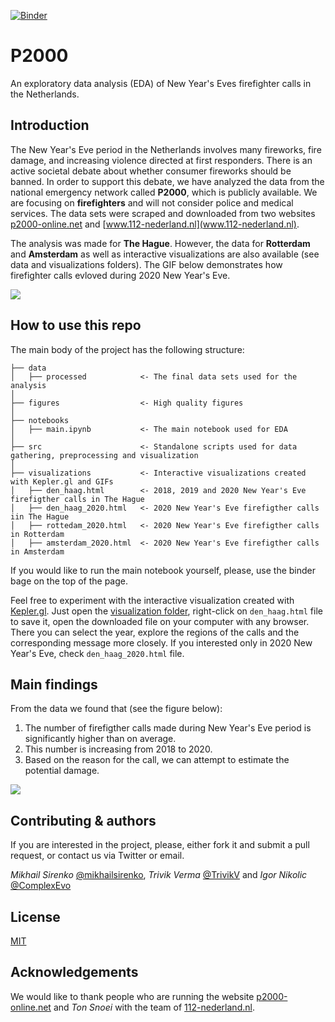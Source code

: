 [![Binder](https://mybinder.org/badge_logo.svg)](https://mybinder.org/v2/gh/mikhailsirenko/P2000/master?filepath=notebooks%2Fmain.ipynb)

# P2000
An exploratory data analysis (EDA) of New Year's Eves firefighter calls in the Netherlands.

## Introduction
The New Year's Eve period in the Netherlands involves many fireworks, fire damage, and increasing violence directed at first responders. There is an active societal debate about whether consumer fireworks should be banned. In order to support this debate, we have analyzed the data from the national emergency network called __P2000__, which is publicly available. We are focusing on __firefighters__ and will not consider police and medical services. The data sets were scraped and downloaded from two websites [p2000-online.net](http://p2000-online.net/) and [www.112-nederland.nl](www.112-nederland.nl).

The analysis was made for __The Hague__. However, the data for __Rotterdam__ and __Amsterdam__ as well as interactive visualizations are also available (see data and visualizations folders). The GIF below demonstrates how firefighter calls evloved during 2020 New Year's Eve.  

![](https://github.com/mikhailsirenko/P2000/blob/master/visualizations/den_haag_2020.gif)

## How to use this repo
The main body of the project has the following structure:
```
├── data
│   ├── processed            <- The final data sets used for the analysis
│
├── figures                  <- High quality figures 
│
├── notebooks                
│   ├── main.ipynb           <- The main notebook used for EDA
│
├── src                      <- Standalone scripts used for data gathering, preprocessing and visualization
│
├── visualizations           <- Interactive visualizations created with Kepler.gl and GIFs            
│   ├── den_haag.html        <- 2018, 2019 and 2020 New Year's Eve firefigther calls in The Hague
│   ├── den_haag_2020.html   <- 2020 New Year's Eve firefigther calls iin The Hague
│   ├── rottedam_2020.html   <- 2020 New Year's Eve firefigther calls in Rotterdam  
│   ├── amsterdam_2020.html  <- 2020 New Year's Eve firefigther calls in Amsterdam
```

If you would like to run the main notebook yourself, please, use the binder bage on the top of the page.

Feel free to experiment with the interactive visualization created with [Kepler.gl](https://kepler.gl). Just open the [visualization folder](https://github.com/mikhailsirenko/P2000/tree/master/visualizations), right-click on `den_haag.html` file to save it, open the downloaded file on your computer with any browser. There you can select the year, explore the regions of the calls and the corresponding message more closely. If you interested only in 2020 New Year's Eve, check `den_haag_2020.html` file.

## Main findings
From the data we found that (see the figure below):
1. The number of firefigther calls made during New Year's Eve period is significantly higher than on average.
2. This number is increasing from 2018 to 2020.   
3. Based on the reason for the call, we can attempt to estimate the potential damage.

![](https://github.com/mikhailsirenko/P2000/blob/master/figures/fig5.png)

## Contributing & authors
If you are interested in the project, please, either fork it and submit a pull request, or contact us via Twitter or email.

_Mikhail Sirenko_ [@mikhailsirenko](https://twitter.com/mikhailsirenko), _Trivik Verma_ [@TrivikV](https://twitter.com/TrivikV) and _Igor Nikolic_ [@ComplexEvo](https://twitter.com/ComplexEvo)

## License
[MIT](https://opensource.org/licenses/MIT)

## Acknowledgements
We would like to thank people who are running the website [p2000-online.net](https://p2000-online.net) and _Ton Snoei_ with the team of [112-nederland.nl](https://112-nederland.nl).
